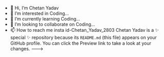 - 👋 Hi, I’m Chetan Yadav
- 👀 I’m interested in Coding...
- 🌱 I’m currently learning Coding...
- 💞️ I’m looking to collaborate on Coding...
- 📫 How to reach me insta id-Chetan_Yadav_2803
 Chetan Yadav is a ✨ special ✨ repository because its `README.md` (this file) appears on your GitHub profile.
You can click the Preview link to take a look at your changes.
--->
